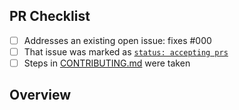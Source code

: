 <!-- 👋 Hi, thanks for sending a PR to what-am-i-looking-at! 💖.
Please fill out all fields below and make sure each item is true and [x] checked.
Otherwise we may not be able to review your PR. -->

## PR Checklist

- [ ] Addresses an existing open issue: fixes #000
- [ ] That issue was marked as [`status: accepting prs`](https://github.com/blaahaj/what-am-i-looking-at/issues?q=is%3Aopen+is%3Aissue+label%3A%22status%3A+accepting+prs%22)
- [ ] Steps in [CONTRIBUTING.md](https://github.com/blaahaj/what-am-i-looking-at/blob/main/.github/CONTRIBUTING.md) were taken

## Overview

<!-- Description of what is changed and how the code change does that. -->
